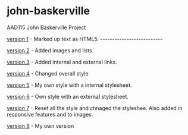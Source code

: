 john-baskerville
================

AAD115 John Baskerville Project 

[version 1](https://hayleymcilwrath.github.io/john-baskerville/version_1.html) - Marked up text as HTML5.
                                                                                --------------------------

[version 2](https://hayleymcilwrath.github.io/john-baskerville/version_2.html) - Added images and lists.

[version 3](https://hayleymcilwrath.github.io/john-baskerville/version_3.html) - Added internal and external links.

[version 4](https://hayleymcilwrath.github.io/john-baskerville/version_4.html) - Changed overall style

[version 5](https://hayleymcilwrath.github.io/john-baskerville/version_5.html) - My own style with a internal stylesheet.

[version 6](https://hayleymcilwrath.github.io/john-baskerville/version_6.html) - Own style with an external stylesheet.

[version 7](https://hayleymcilwrath.github.io/john-baskerville/version_7.html) - Reset all the style and chnaged the styleshee. Also added in responsive features and to images.

[version 8](https://hayleymcilwrath.github.io/john-baskerville/version_8.html) - My own version


